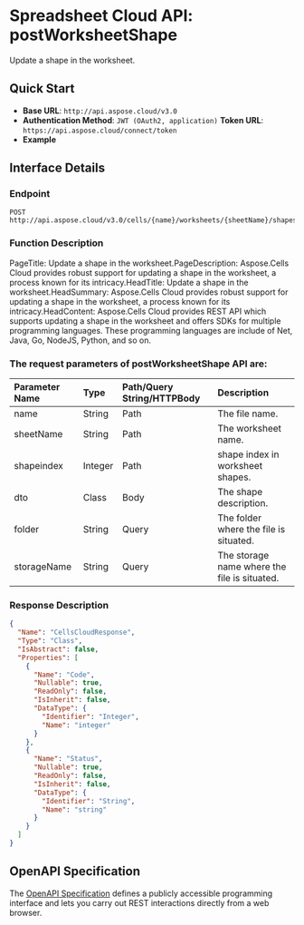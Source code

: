 # **Spreadsheet Cloud API: postWorksheetShape**

Update a shape in the worksheet. 


## **Quick Start**

- **Base URL**: `http://api.aspose.cloud/v3.0`
- **Authentication Method**: `JWT (OAuth2, application)`  **Token URL**: `https://api.aspose.cloud/connect/token`
- **Example** 

## **Interface Details**

### **Endpoint** 

```
POST http://api.aspose.cloud/v3.0/cells/{name}/worksheets/{sheetName}/shapes/{shapeindex}
```
### **Function Description**
PageTitle: Update a shape in the worksheet.PageDescription: Aspose.Cells Cloud provides robust support for updating a shape in the worksheet, a process known for its intricacy.HeadTitle: Update a shape in the worksheet.HeadSummary: Aspose.Cells Cloud provides robust support for updating a shape in the worksheet, a process known for its intricacy.HeadContent: Aspose.Cells Cloud provides REST API which supports updating a shape in the worksheet and offers SDKs for multiple programming languages. These programming languages are include of Net, Java, Go, NodeJS, Python, and so on.

### The request parameters of **postWorksheetShape** API are: 

| Parameter Name | Type | Path/Query String/HTTPBody | Description | 
| :- | :- | :- |:- | 
|name|String|Path|The file name.|
|sheetName|String|Path|The worksheet name.|
|shapeindex|Integer|Path|shape index in worksheet shapes.|
|dto|Class|Body|The shape description.|
|folder|String|Query|The folder where the file is situated.|
|storageName|String|Query|The storage name where the file is situated.|

### **Response Description**
```json
{
  "Name": "CellsCloudResponse",
  "Type": "Class",
  "IsAbstract": false,
  "Properties": [
    {
      "Name": "Code",
      "Nullable": true,
      "ReadOnly": false,
      "IsInherit": false,
      "DataType": {
        "Identifier": "Integer",
        "Name": "integer"
      }
    },
    {
      "Name": "Status",
      "Nullable": true,
      "ReadOnly": false,
      "IsInherit": false,
      "DataType": {
        "Identifier": "String",
        "Name": "string"
      }
    }
  ]
}
```


## OpenAPI Specification

The [OpenAPI Specification](https://reference.aspose.cloud/cells/#/ShapesController/PostWorksheetShape) defines a publicly accessible programming interface and lets you carry out REST interactions directly from a web browser.

